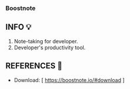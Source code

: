 
### Boostnote ###

## INFO :bulb: ##
1. Note-taking for developer. 
2. Developer's productivity tool.

## REFERENCES :link: ##
- Download:
    [ https://boostnote.io/#download ]